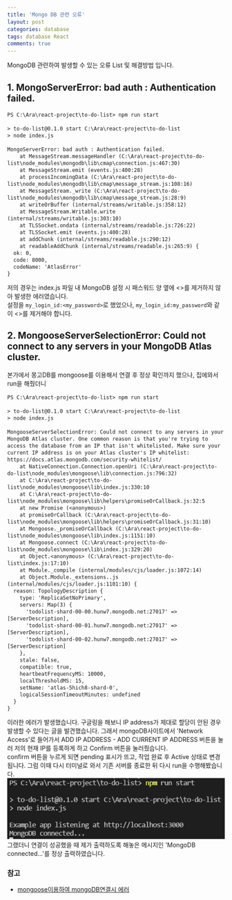 ```yaml
---
title: 'Mongo DB 관련 오류'
layout: post
categories: database
tags: database React
comments: true
---
```


MongoDB 관련하여 발생할 수 있는 오류 List 및 해결방법 입니다.

## 1. MongoServerError: bad auth : Authentication failed.
```
PS C:\Ara\react-project\to-do-list> npm run start

> to-do-list@0.1.0 start C:\Ara\react-project\to-do-list
> node index.js

MongoServerError: bad auth : Authentication failed.
    at MessageStream.messageHandler (C:\Ara\react-project\to-do-list\node_modules\mongodb\lib\cmap\connection.js:467:30)
    at MessageStream.emit (events.js:400:28)
    at processIncomingData (C:\Ara\react-project\to-do-list\node_modules\mongodb\lib\cmap\message_stream.js:108:16)
    at MessageStream._write (C:\Ara\react-project\to-do-list\node_modules\mongodb\lib\cmap\message_stream.js:28:9)
    at writeOrBuffer (internal/streams/writable.js:358:12)
    at MessageStream.Writable.write (internal/streams/writable.js:303:10)
    at TLSSocket.ondata (internal/streams/readable.js:726:22)
    at TLSSocket.emit (events.js:400:28)
    at addChunk (internal/streams/readable.js:290:12)
    at readableAddChunk (internal/streams/readable.js:265:9) {
  ok: 0,
  code: 8000,
  codeName: 'AtlasError'
}
```

저의 경우는 index.js 파일 내 MongoDB 설정 시 패스워드 양 옆에 <>를 제거하지 않아 발생한 에러였습니다.  
설정을 `my_login_id:<my_password>`로 했었으나, `my_login_id:my_password`와 같이 <>를 제거해야 합니다.

## 2. MongooseServerSelectionError: Could not connect to any servers in your MongoDB Atlas cluster.
본가에서 몽고DB를 mongoose를 이용해서 연결 후 정상 확인까지 했으나, 집에와서 run을 해줬더니
```
PS C:\Ara\react-project\to-do-list> npm run start

> to-do-list@0.1.0 start C:\Ara\react-project\to-do-list
> node index.js

MongooseServerSelectionError: Could not connect to any servers in your MongoDB Atlas cluster. One common reason is that you're trying to access the database from an IP that isn't whitelisted. Make sure your current IP address is on your Atlas cluster's IP whitelist: https://docs.atlas.mongodb.com/security-whitelist/
    at NativeConnection.Connection.openUri (C:\Ara\react-project\to-do-list\node_modules\mongoose\lib\connection.js:796:32)
    at C:\Ara\react-project\to-do-list\node_modules\mongoose\lib\index.js:330:10
    at C:\Ara\react-project\to-do-list\node_modules\mongoose\lib\helpers\promiseOrCallback.js:32:5
    at new Promise (<anonymous>)
    at promiseOrCallback (C:\Ara\react-project\to-do-list\node_modules\mongoose\lib\helpers\promiseOrCallback.js:31:10)
    at Mongoose._promiseOrCallback (C:\Ara\react-project\to-do-list\node_modules\mongoose\lib\index.js:1151:10)
    at Mongoose.connect (C:\Ara\react-project\to-do-list\node_modules\mongoose\lib\index.js:329:20)
    at Object.<anonymous> (C:\Ara\react-project\to-do-list\index.js:17:10)
    at Module._compile (internal/modules/cjs/loader.js:1072:14)
    at Object.Module._extensions..js (internal/modules/cjs/loader.js:1101:10) {
  reason: TopologyDescription {
    type: 'ReplicaSetNoPrimary',
    servers: Map(3) {
      'todolist-shard-00-00.hunw7.mongodb.net:27017' => [ServerDescription],
      'todolist-shard-00-01.hunw7.mongodb.net:27017' => [ServerDescription],
      'todolist-shard-00-02.hunw7.mongodb.net:27017' => [ServerDescription]
    },
    stale: false,
    compatible: true,
    heartbeatFrequencyMS: 10000,
    localThresholdMS: 15,
    setName: 'atlas-5hich8-shard-0',
    logicalSessionTimeoutMinutes: undefined
  }
}
```
이러한 에러가 발생했습니다. 구글링을 해보니 IP address가 제대로 할당이 안된 경우 발생할 수 있다는 글을 발견했습니다. 그래서 mongoDB사이트에서 'Network Access'로 들어가서 ADD IP ADDRESS - ADD CURRENT IP ADDRESS 버튼을 눌러 저의 현재 IP를 등록하게 하고 Confirm 버튼을 눌러줬습니다.  
confirm 버튼을 누르게 되면 pending 표시가 뜨고, 작업 완료 후 Active 상태로 변경됩니다. 그럼 이때 다시 터미널로 와서 기존 서버를 종료한 뒤 다시 run을 수행해봤습니다.
![mongodb-connected](/assets\img/mongodb-connected.png)  
그랬더니 연결이 성공했을 때 제가 출력하도록 해놓은 메시지인 'MongoDB connected...'를 정상 출력하였습니다.

### 참고
- [mongoose이용하여 mongoDB연결시 에러](https://velog.io/@kjy5947/mongoose%EC%9D%B4%EC%9A%A9%ED%95%98%EC%97%AC-mongoDB%EC%97%B0%EA%B2%B0%EC%8B%9C-%EC%97%90%EB%9F%AC) 


<!--author-->